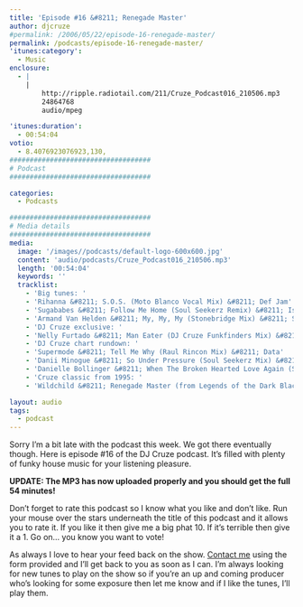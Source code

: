 ```yaml
---
title: 'Episode #16 &#8211; Renegade Master'
author: djcruze
#permalink: /2006/05/22/episode-16-renegade-master/
permalink: /podcasts/episode-16-renegade-master/
'itunes:category':
  - Music
enclosure:
  - |
    |
        http://ripple.radiotail.com/211/Cruze_Podcast016_210506.mp3
        24864768
        audio/mpeg

'itunes:duration':
  - 00:54:04
votio:
  - 8.4076923076923,130,
###################################
# Podcast
###################################

categories:
  - Podcasts

###################################
# Media details
###################################
media:
  image: '/images//podcasts/default-logo-600x600.jpg'
  content: 'audio/podcasts/Cruze_Podcast016_210506.mp3'
  length: '00:54:04'
  keywords: ''
  tracklist:
    - 'Big tunes: '
    - 'Rihanna &#8211; S.O.S. (Moto Blanco Vocal Mix) &#8211; Def Jam'
    - 'Sugababes &#8211; Follow Me Home (Soul Seekerz Remix) &#8211; Island'
    - 'Armand Van Helden &#8211; My, My, My (Stonebridge Mix) &#8211; Southern Fried Records'
    - 'DJ Cruze exclusive: '
    - 'Nelly Furtado &#8211; Man Eater (DJ Cruze Funkfinders Mix) &#8211; CDR'
    - 'DJ Cruze chart rundown: '
    - 'Supermode &#8211; Tell Me Why (Raul Rincon Mix) &#8211; Data'
    - 'Danii Minogue &#8211; So Under Pressure (Soul Seekerz Mix) &#8211; AATW'
    - 'Danielle Bollinger &#8211; When The Broken Hearted Love Again (Soul Seekerz Mix) &#8211; EsNtion Records'
    - 'Cruze classic from 1995: '
    - 'Wildchild &#8211; Renegade Master (from Legends of the Dark Black Part II) &#8211; Hi-Life Recordings'

layout: audio
tags:
  - podcast
---
```


Sorry I&#8217;m a bit late with the podcast this week. We got there eventually though. Here is episode #16 of the DJ Cruze podcast. It&#8217;s filled with plenty of funky house music for your listening pleasure.

**UPDATE: The MP3 has now uploaded properly and you should get the full 54 minutes!**

Don&#8217;t forget to rate this podcast so I know what you like and don&#8217;t like. Run your mouse over the stars underneath the title of this podcast and it allows you to rate it. If you like it then give me a big phat 10. If it&#8217;s terrible then give it a 1. Go on&#8230; you know you want to vote!

As always I love to hear your feed back on the show. [Contact me][3] using the form provided and I&#8217;ll get back to you as soon as I can. I&#8217;m always looking for new tunes to play on the show so if you&#8217;re an up and coming producer who&#8217;s looking for some exposure then let me know and if I like the tunes, I&#8217;ll play them.

[1]: http://ripple.radiotail.com/211/Cruze_Podcast016_210506.mp3
[2]: http://www.djcruze.co.uk/cms/podcasts/feed/rss2
[3]: /contact
